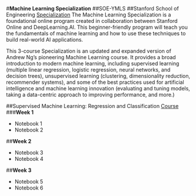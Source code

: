 #**Machine Learning Specialization**
##SOE-YMLS
##Stanford School of Engineering
[Specialization](https://online.stanford.edu/courses/soe-ymls-machine-learning-specialization)
The Machine Learning Specialization is a foundational online program created in collaboration between Stanford Online and DeepLearning.AI. 
This beginner-friendly program will teach you the fundamentals of machine learning and how to use these techniques to build real-world AI applications.

This 3-course Specialization is an updated and expanded version of Andrew Ng’s pioneering Machine Learning course. It provides a broad introduction to 
modern machine learning, including supervised learning (multiple linear regression, logistic regression, neural networks, and decision trees), 
unsupervised learning (clustering, dimensionality reduction, recommender systems), and some of the best practices used for artificial intelligence 
and machine learning innovation (evaluating and tuning models, taking a data-centric approach to improving performance, and more.)

##Supervised Machine Learning: Regression and Classification
[Course](https://www.coursera.org/learn/machine-learning?specialization=machine-learning-introduction)
###**Week 1**
- Notebook 1
- Notebook 2

##**Week 2**
- Notebook 3
- Notebook 4

##**Week 3**
- Notebook 5
- Notebook 6

